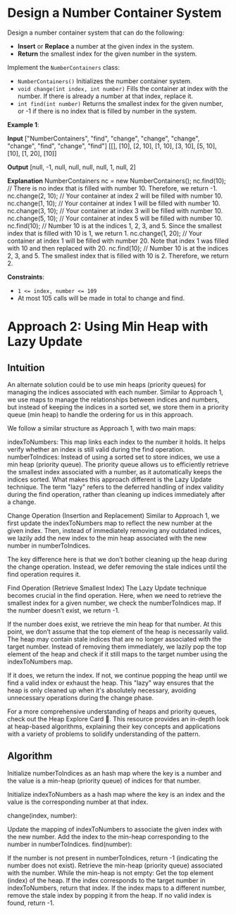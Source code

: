 <!-- @leetcode -->

# Design a Number Container System

Design a number container system that can do the following:

- **Insert** or **Replace** a number at the given index in the system.
- **Return** the smallest index for the given number in the system.

Implement the `NumberContainers` class:

- `NumberContainers()` Initializes the number container system.
- `void change(int index, int number)` Fills the container at index with the number. If there is already a number at that index, replace it.
- `int find(int number)` Returns the smallest index for the given number, or -1 if there is no index that is filled by number in the system.

**Example 1**:

**Input**
["NumberContainers", "find", "change", "change", "change", "change", "find", "change", "find"]
[[], [10], [2, 10], [1, 10], [3, 10], [5, 10], [10], [1, 20], [10]]

**Output**
[null, -1, null, null, null, null, 1, null, 2]

**Explanation**
NumberContainers nc = new NumberContainers();
nc.find(10); // There is no index that is filled with number 10. Therefore, we return -1.
nc.change(2, 10); // Your container at index 2 will be filled with number 10.
nc.change(1, 10); // Your container at index 1 will be filled with number 10.
nc.change(3, 10); // Your container at index 3 will be filled with number 10.
nc.change(5, 10); // Your container at index 5 will be filled with number 10.
nc.find(10); // Number 10 is at the indices 1, 2, 3, and 5. Since the smallest index that is filled with 10 is 1, we return 1.
nc.change(1, 20); // Your container at index 1 will be filled with number 20. Note that index 1 was filled with 10 and then replaced with 20. 
nc.find(10); // Number 10 is at the indices 2, 3, and 5. The smallest index that is filled with 10 is 2. Therefore, we return 2.

**Constraints**:

- `1 <= index, number <= 109`
- At most 105 calls will be made in total to change and find.

# Approach 2: Using Min Heap with Lazy Update

## Intuition

An alternate solution could be to use min heaps (priority queues) for managing the indices associated with each number. Similar to Approach 1, we use maps to manage the relationships between indices and numbers, but instead of keeping the indices in a sorted set, we store them in a priority queue (min heap) to handle the ordering for us in this approach.

We follow a similar structure as Approach 1, with two main maps:

indexToNumbers: This map links each index to the number it holds. It helps verify whether an index is still valid during the find operation.
numberToIndices: Instead of using a sorted set to store indices, we use a min heap (priority queue). The priority queue allows us to efficiently retrieve the smallest index associated with a number, as it automatically keeps the indices sorted.
What makes this approach different is the Lazy Update technique. The term "lazy" refers to the deferred handling of index validity during the find operation, rather than cleaning up indices immediately after a change.

Change Operation (Insertion and Replacement)
Similar to Approach 1, we first update the indexToNumbers map to reflect the new number at the given index. Then, instead of immediately removing any outdated indices, we lazily add the new index to the min heap associated with the new number in numberToIndices.

The key difference here is that we don't bother cleaning up the heap during the change operation. Instead, we defer removing the stale indices until the find operation requires it.

Find Operation (Retrieve Smallest Index)
The Lazy Update technique becomes crucial in the find operation. Here, when we need to retrieve the smallest index for a given number, we check the numberToIndices map. If the number doesn’t exist, we return -1.

If the number does exist, we retrieve the min heap for that number. At this point, we don’t assume that the top element of the heap is necessarily valid. The heap may contain stale indices that are no longer associated with the target number. Instead of removing them immediately, we lazily pop the top element of the heap and check if it still maps to the target number using the indexToNumbers map.

If it does, we return the index. If not, we continue popping the heap until we find a valid index or exhaust the heap. This "lazy" way ensures that the heap is only cleaned up when it's absolutely necessary, avoiding unnecessary operations during the change phase.

For a more comprehensive understanding of heaps and priority queues, check out the Heap Explore Card 🔗. This resource provides an in-depth look at heap-based algorithms, explaining their key concepts and applications with a variety of problems to solidify understanding of the pattern.

## Algorithm

Initialize numberToIndices as an hash map where the key is a number and the value is a min-heap (priority queue) of indices for that number.

Initialize indexToNumbers as a hash map where the key is an index and the value is the corresponding number at that index.

change(index, number):

Update the mapping of indexToNumbers to associate the given index with the new number.
Add the index to the min-heap corresponding to the number in numberToIndices.
find(number):

If the number is not present in numberToIndices, return -1 (indicating the number does not exist).
Retrieve the min-heap (priority queue) associated with the number.
While the min-heap is not empty:
Get the top element (index) of the heap.
If the index corresponds to the target number in indexToNumbers, return that index.
If the index maps to a different number, remove the stale index by popping it from the heap.
If no valid index is found, return -1.


